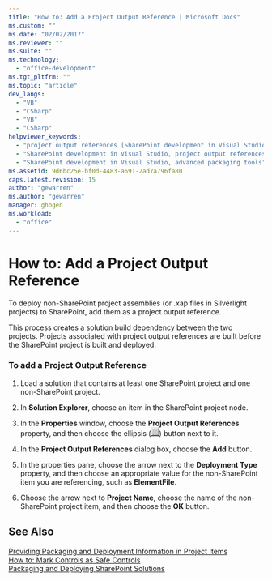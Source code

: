 ```yaml
---
title: "How to: Add a Project Output Reference | Microsoft Docs"
ms.custom: ""
ms.date: "02/02/2017"
ms.reviewer: ""
ms.suite: ""
ms.technology: 
  - "office-development"
ms.tgt_pltfrm: ""
ms.topic: "article"
dev_langs: 
  - "VB"
  - "CSharp"
  - "VB"
  - "CSharp"
helpviewer_keywords: 
  - "project output references [SharePoint development in Visual Studio]"
  - "SharePoint development in Visual Studio, project output references"
  - "SharePoint development in Visual Studio, advanced packaging tools"
ms.assetid: 9d6bc25e-bf0d-4483-a691-2ad7a796fa80
caps.latest.revision: 15
author: "gewarren"
ms.author: "gewarren"
manager: ghogen
ms.workload: 
  - "office"
---
```

# How to: Add a Project Output Reference
  To deploy non-SharePoint project assemblies (or .xap files in Silverlight projects) to SharePoint, add them as a project output reference.  
  
 This process creates a solution build dependency between the two projects. Projects associated with project output references are built before the SharePoint project is built and deployed.  
  
### To add a Project Output Reference  
  
1.  Load a solution that contains at least one SharePoint project and one non-SharePoint project.  
  
2.  In **Solution Explorer**, choose an item in the SharePoint project node.  
  
3.  In the **Properties** window, choose the **Project Output References** property, and then choose the ellipsis (![ASP.NET Mobile Designer ellipse](../sharepoint/media/mwellipsis.gif "ASP.NET Mobile Designer ellipse")) button next to it.  
  
4.  In the **Project Output References** dialog box, choose the **Add** button.  
  
5.  In the properties pane, choose the arrow next to the **Deployment Type** property, and then choose an appropriate value for the non-SharePoint item you are referencing, such as **ElementFile**.  
  
6.  Choose the arrow next to **Project Name**, choose the name of the non-SharePoint project item, and then choose the **OK** button.  
  
## See Also  
 [Providing Packaging and Deployment Information in Project Items](../sharepoint/providing-packaging-and-deployment-information-in-project-items.md)   
 [How to: Mark Controls as Safe Controls](../sharepoint/how-to-mark-controls-as-safe-controls.md)   
 [Packaging and Deploying SharePoint Solutions](../sharepoint/packaging-and-deploying-sharepoint-solutions.md)  
  
  